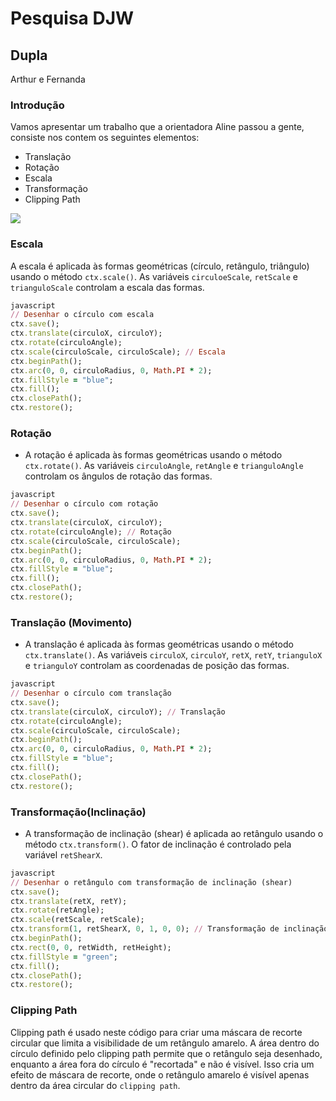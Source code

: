 # Pesquisa DJW

## Dupla 
Arthur e Fernanda

### Introdução
Vamos apresentar um trabalho que a orientadora Aline passou a gente, consiste nos contem os seguintes elementos: 
* Translação
* Rotação
* Escala
* Transformação
* Clipping Path

<img src= git.jpg/>

### Escala
A escala é aplicada às formas geométricas (círculo, retângulo, triângulo) usando o método `ctx.scale()`. As variáveis `circuloeScale`, `retScale` e `trianguloScale` controlam a escala das formas.

```ruby
javascript
// Desenhar o círculo com escala
ctx.save();
ctx.translate(circuloX, circuloY);
ctx.rotate(circuloAngle);
ctx.scale(circuloScale, circuloScale); // Escala
ctx.beginPath();
ctx.arc(0, 0, circuloRadius, 0, Math.PI * 2);
ctx.fillStyle = "blue";
ctx.fill();
ctx.closePath();
ctx.restore();
```

### Rotação
   - A rotação é aplicada às formas geométricas usando o método `ctx.rotate()`. As variáveis `circuloAngle`, `retAngle` e `trianguloAngle` controlam os ângulos de rotação das formas.

```ruby
javascript
// Desenhar o círculo com rotação
ctx.save();
ctx.translate(circuloX, circuloY);
ctx.rotate(circuloAngle); // Rotação
ctx.scale(circuloScale, circuloScale);
ctx.beginPath();
ctx.arc(0, 0, circuloRadius, 0, Math.PI * 2);
ctx.fillStyle = "blue";
ctx.fill();
ctx.closePath();
ctx.restore();
```

### Translação (Movimento)
   - A translação é aplicada às formas geométricas usando o método `ctx.translate()`. As variáveis `circuloX`, `circuloY`, `retX`, `retY`, `trianguloX` e `trianguloY` controlam as coordenadas de posição das formas.

```ruby
javascript
// Desenhar o círculo com translação
ctx.save();
ctx.translate(circuloX, circuloY); // Translação
ctx.rotate(circuloAngle);
ctx.scale(circuloScale, circuloScale);
ctx.beginPath();
ctx.arc(0, 0, circuloRadius, 0, Math.PI * 2);
ctx.fillStyle = "blue";
ctx.fill();
ctx.closePath();
ctx.restore();
```

### Transformação(Inclinação)
   - A transformação de inclinação (shear) é aplicada ao retângulo usando o método `ctx.transform()`. O fator de inclinação é controlado pela variável `retShearX`.

```ruby
javascript
// Desenhar o retângulo com transformação de inclinação (shear)
ctx.save();
ctx.translate(retX, retY);
ctx.rotate(retAngle);
ctx.scale(retScale, retScale);
ctx.transform(1, retShearX, 0, 1, 0, 0); // Transformação de inclinação
ctx.beginPath();
ctx.rect(0, 0, retWidth, retHeight);
ctx.fillStyle = "green";
ctx.fill();
ctx.closePath();
ctx.restore();
```
### Clipping Path

Clipping path é usado neste código para criar uma máscara de recorte circular que limita a visibilidade de um retângulo amarelo. A área dentro do círculo definido pelo clipping path permite que o retângulo seja desenhado, enquanto a área fora do círculo é "recortada" e não é visível. Isso cria um efeito de máscara de recorte, onde o retângulo amarelo é visível apenas dentro da área circular do `clipping path`.
